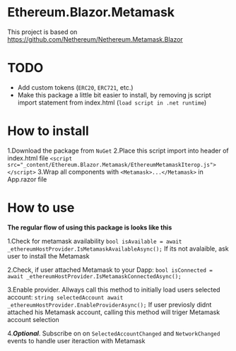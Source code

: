# Ethereum.Blazor.Metamask

This project is based on https://github.com/Nethereum/Nethereum.Metamask.Blazor

# TODO
- Add custom tokens (``ERC20``, ``ERC721``, etc.)
- Make this package a little bit easier to install, by removing js script import statement from index.html (``load script in .net runtime``) 


# How to install

1.Download the package from ``NuGet``
2.Place this script import into header of index.html file
```<script src="_content/Ethereum.Blazor.Metamask/EthereumMetamaskIterop.js"></script>```
3.Wrap all components with ``<Metamask>...</Metamask>`` in App.razor file

# How to use

****The regular flow of using this package is looks like this****

1.Check for metamask availability
```bool isAvailable = await _ethereumHostProvider.IsMetamaskAvailableAsync();```
If its not avalaible, ask user to install the Metamask

2.Check, if user attached Metamask to your Dapp:
``bool isConnected = await _ethereumHostProvider.IsMetamaskConnectedAsync();``

3.Enable provider. Allways call this method to initially load users selected account:
``string selectedAccount await _ethereumHostProvider.EnableProviderAsync();``
If user previosly didnt attached his Metamask account, calling this method will triger Metamask account selection

4.***Optional***. Subscribe on on ``SelectedAccountChanged`` and ``NetworkChanged`` events to handle user iteraction with Metamask
